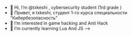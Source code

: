 ### 

- 👋 Hi, I’m @txkeshi , cybersecurity student (1rd grade )
- 👋 Привет, я txkeshi, студент 1-го курса специальности "Кибербезопасность"
- 👀 I’m interested in game hacking and Anti Hack
- 🌱 I’m currently learning Lua And JS
-->
###

